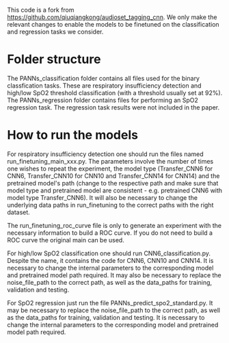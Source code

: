 This code is a fork from https://github.com/qiuqiangkong/audioset_tagging_cnn. We only make the relevant changes to enable the models to be finetuned on the classification and regression tasks we consider.

# Folder structure

The PANNs_classification folder contains all files used for the binary classfication tasks. These are respiratory insufficiency detection and high/low SpO2 threshold classification (with a threshold usually set at 92%). The PANNs_regression folder contains files for performing an SpO2 regression task. The regression task results were not included in the paper.

# How to run the models
For respiratory insufficiency detection one should run the files named run_finetuning_main_xxx.py. The parameters involve the number of times one wishes to repeat the experiment, the model type (Transfer_CNN6 for CNN6, Transfer_CNN10 for CNN10 and Transfer_CNN14 for CNN14) and the pretrained model's path (change to the respective path and make sure that model type and pretrained model are consistent - e.g. pretrained CNN6 with model type Transfer_CNN6). It will also be necessary to change the underlying data paths in run_finetuning to the correct paths with the right dataset.

The run_finetuning_roc_curve file is only to generate an experiment with the necessary information to build a ROC curve. If you do not need to build a ROC curve the original main can be used.

For high/low SpO2 classification one should run CNN6_classification.py. Despite the name, it contains the code for CNN6, CNN10 and CNN14.  It is necessary to change the internal parameters to the corresponding model and pretrained model path required. It may also be necessary to replace the noise_file_path to the correct path, as well as the data_paths for training, validation and testing.

For SpO2 regression just run the file PANNs_predict_spo2_standard.py. It may be necessary to replace the noise_file_path to the correct path, as well as the data_paths for training, validation and testing. It is necessary to change the internal parameters to the corresponding model and pretrained model path required. 
